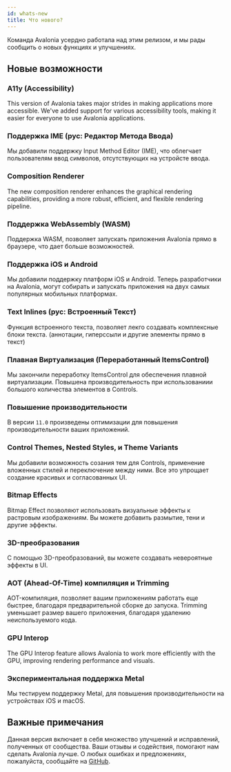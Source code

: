 ```yaml
---
id: whats-new
title: Что нового?
---
```


Команда Avalonia усердно работала над этим релизом,
и мы рады сообщить о новых функциях и улучшениях.

## Новые возможности

### A11y (Accessibility)
This version of Avalonia takes major strides in making applications more accessible. We've added support for various accessibility tools, making it easier for everyone to use Avalonia applications.

### Поддержка IME (рус: Редактор Метода Ввода)
Мы добавили поддержку Input Method Editor (IME), что облегчает пользователям ввод символов, отсутствующих на устройсте ввода.

### Composition Renderer
The new composition renderer enhances the graphical rendering capabilities, providing a more robust, 
efficient, and flexible rendering pipeline.

### Поддержка WebAssembly (WASM)
Поддержка WASM, позволяет запускать приложения Avalonia прямо в браузере, что дает больше возможностей.

### Поддержка iOS и Android
Мы добавили поддержку платформ iOS и Android.
Теперь разработчики на Avalonia, могут собирать и запускать приложения на двух самых популярных мобильных платформах.

### Text Inlines (рус: Встроенный Текст)
Функция встроенного текста, позволяет лекго создавать комплексные блоки текста. (аннотации, гиперссыли и другие элементы прямо в текст)

### Плавная Виртуализация (Переработанный ItemsControl)
Мы закончили переработку ItemsControl для обеспечения плавной виртуализации. Повышена производительность при использованиии большого количества элементов в Controls.

### Повышение производительности
В версии `11.0` произведены оптимизации для повышения производительности ваших приложений.

### Control Themes, Nested Styles, и Theme Variants
Мы добавили возможность созания тем для Controls, применение вложенных стилей и переключение между ними.
Все это упрощает создание красивых и согласованных UI. 
 
### Bitmap Effects
Bitmap Effect позволяют использовать визуальные эффекты к растровым изображениям.
Вы можете добавить размытие, тени и другие эффекты.

### 3D-преобразования
С помощью 3D-преобразований, вы можете создавать невероятные эффекты в UI.

### AOT (Ahead-Of-Time) компиляция и Trimming
AOT-компиляция, позволяет вашим приложениям работать еще быстрее, благодаря предварительной сборке до запуска. 
Trimming уменьшает размер вашего приложения, благодаря удалению неиспользуемого кода.

### GPU Interop
The GPU Interop feature allows Avalonia to work more efficiently with the GPU, improving rendering performance and visuals.

### Экспериментальная поддержка Metal
Мы тестируем поддержку Metal, для повышения производительности на устройствах iOS и macOS.

## Важные примечания
Данная версия включает в себя множество улучшений и исправлений, полученных от сообщества.
Ваши отзывы и содействия, помогают нам сделать Avalonia лучше.
О любых ошибках и предложениях, пожалуйста, сообщайте на [GitHub](https://www.github.com/avaloniaui/avalonia).